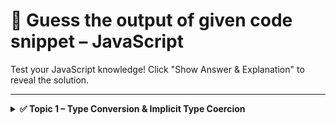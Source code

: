 # 🧠 Guess the output of given code snippet – JavaScript

Test your JavaScript knowledge! Click "Show Answer & Explanation" to reveal the solution.

---

<details>
<summary><strong>✅ Topic 1 – Type Conversion & Implicit Type Coercion</strong></summary>

## Question 1

How do you print `Hello, World!` in Python?

```javascript
console.log('Hello')
```
<details> <summary>✍ Show Answer & Explanation</summary>
  Koushik
</details> </details>
<br>

